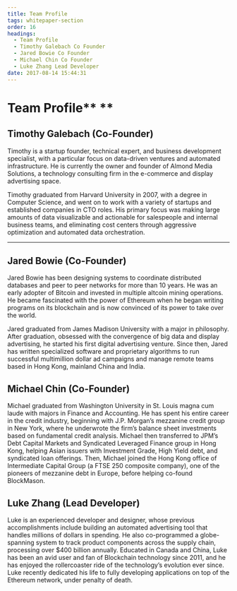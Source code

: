 ```yaml
---
title: Team Profile
tags: whitepaper-section
order: 16
headings:
  - Team Profile
  - Timothy Galebach Co Founder
  - Jared Bowie Co Founder
  - Michael Chin Co Founder
  - Luke Zhang Lead Developer
date: 2017-08-14 15:44:31
---
```



# Team Profile** **

## Timothy Galebach (Co-Founder)

Timothy is a startup founder, technical expert, and business development specialist, with a particular focus on data-driven ventures and automated infrastructure. He is currently the owner and founder of Almond Media Solutions, a technology consulting firm in the e-commerce and display advertising space.

Timothy graduated from Harvard University in 2007, with a degree in Computer Science, and went on to work with a variety of startups and established companies in CTO roles. His primary focus was making large amounts of data visualizable and actionable for salespeople and internal business teams, and eliminating cost centers through aggressive optimization and automated data orchestration.

** **

## Jared Bowie (Co-Founder)

Jared Bowie has been designing systems to coordinate distributed databases and peer to peer networks for more than 10 years. He was an early adopter of Bitcoin and invested in multiple altcoin mining operations. He became fascinated with the power of Ethereum when he began writing programs on its blockchain and is now convinced of its power to take over the world.

Jared graduated from James Madison University with a major in philosophy. After graduation, obsessed with the convergence of big data and display advertising, he started his first digital advertising venture. Since then, Jared has written specialized software and proprietary algorithms to run successful multimillion dollar ad campaigns and manage remote teams based in Hong Kong, mainland China and India.

## Michael Chin (Co-Founder)

Michael graduated from Washington University in St. Louis magna cum laude with majors in Finance and Accounting. He has spent his entire career in the credit industry, beginning with J.P. Morgan’s mezzanine credit group in New York, where he underwrote the firm’s balance sheet investments based on fundamental credit analysis. Michael then transferred to JPM’s Debt Capital Markets and Syndicated Leveraged Finance group in Hong Kong, helping Asian issuers with Investment Grade, High Yield debt, and syndicated loan offerings. Then, Michael joined the Hong Kong office of Intermediate Capital Group (a FTSE 250 composite company), one of the pioneers of mezzanine debt in Europe, before helping co-found BlockMason.

## Luke Zhang (Lead Developer)

Luke is an experienced developer and designer, whose previous accomplishments include building an automated advertising tool that handles millions of dollars in spending. He also co-programmed a globe-spanning system to track product components across the supply chain, processing over $400 billion annually. Educated in Canada and China, Luke has been an avid user and fan of Blockchain technology since 2011, and he has enjoyed the rollercoaster ride of the technology’s evolution ever since. Luke recently dedicated his life to fully developing applications on top of the Ethereum network, under penalty of death.
